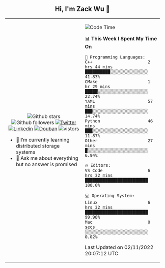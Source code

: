 <h2 align="center"> Hi, I'm Zack Wu 👋 </h2>

<table>
    <tr>
        <td valign="center" width="50%">
            <p align="center">
              <img src="https://img.shields.io/github/stars/izackwu?style=social" alt="Github stars" />
              <img src="https://img.shields.io/github/followers/izackwu?style=social" alt="Github followers" />
              <a href="https://twitter.com/_zackwu"><img src="https://img.shields.io/badge/@__zackwu-1DA1F2?style=flat&logo=Twitter&logoColor=white" alt="Twitter"/></a>
              <a href="https://www.linkedin.com/in/izackwu/?locale=en_US"><img src="https://img.shields.io/badge/@izackwu-0073b1?style=flat&logo=LinkedIn&logoColor=white" alt="Linkedin" /></a>
              <a href="https://www.douban.com/people/keith1"><img src="https://img.shields.io/badge/@keith1-007722?style=flat&logo=Douban&logoColor=white" alt="Douban" /></a>
              <img src="https://visitor-badge.glitch.me/badge?page_id=keithnull" alt="vistors" />
            </p>
            <ul>
                <li>🌱 I’m currently learning distributed storage systems</li>
                <li>💬 Ask me about everything but no answer is promised</li>
            </ul>
        </td>
       <td valign="top" width="50%">
    
<!--START_SECTION:waka-->
![Code Time](http://img.shields.io/badge/Code%20Time-2%2C092%20hrs%2012%20mins-blue)

📊 **This Week I Spent My Time On** 

```text
💬 Programming Languages: 
C++                      2 hrs 44 mins       ██████████░░░░░░░░░░░░░░░   41.83% 
CMake                    1 hr 29 mins        █████░░░░░░░░░░░░░░░░░░░░   22.74% 
YAML                     57 mins             ███░░░░░░░░░░░░░░░░░░░░░░   14.74% 
Python                   46 mins             ███░░░░░░░░░░░░░░░░░░░░░░   11.87% 
Other                    27 mins             █░░░░░░░░░░░░░░░░░░░░░░░░   6.94%

🔥 Editors: 
VS Code                  6 hrs 32 mins       █████████████████████████   100.0%

💻 Operating System: 
Linux                    6 hrs 32 mins       █████████████████████████   99.98% 
Mac                      0 secs              ░░░░░░░░░░░░░░░░░░░░░░░░░   0.02%

```


 Last Updated on 02/11/2022 20:07:12 UTC
<!--END_SECTION:waka-->
</td></tr>
</table>


